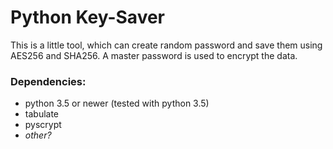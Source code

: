 # Python Key-Saver
This is a little tool, which can create random password and save them using AES256 and SHA256.
A master password is used to encrypt the data.

### Dependencies:
* python 3.5 or newer (tested with python 3.5)
* tabulate
* pyscrypt
* _other?_
